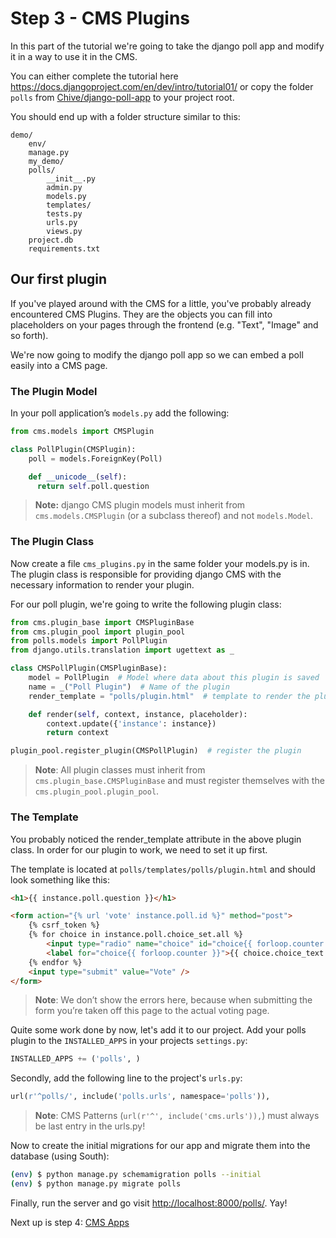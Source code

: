 Step 3 - CMS Plugins
====================

In this part of the tutorial we're going to take the django poll app and modify it in a way to use it in the CMS.

You can either complete the tutorial here <https://docs.djangoproject.com/en/dev/intro/tutorial01/> or copy the folder `polls` from [Chive/django-poll-app](https://github.com/Chive/django-poll-app) to your project root.

You should end up with a folder structure similar to this:

```
demo/
    env/
    manage.py
    my_demo/
    polls/
        __init__.py
        admin.py
        models.py
        templates/
        tests.py
        urls.py
        views.py
    project.db
    requirements.txt
```

Our first plugin
----------------

If you've played around with the CMS for a little, you've probably already encountered CMS Plugins. They are the objects you can fill into placeholders on your pages through the frontend (e.g. "Text", "Image" and so forth).

We're now going to modify the django poll app so we can embed a poll easily into a CMS page.

### The Plugin Model

In your poll application’s `models.py` add the following:

```python
from cms.models import CMSPlugin

class PollPlugin(CMSPlugin):
    poll = models.ForeignKey(Poll)

    def __unicode__(self):
      return self.poll.question
```

> **Note:** django CMS plugin models must inherit from `cms.models.CMSPlugin` (or a subclass thereof) and not `models.Model`.

### The Plugin Class
Now create a file `cms_plugins.py` in the same folder your models.py is in. The plugin class is responsible for providing django CMS with the necessary information to render your plugin.

For our poll plugin, we're going to write the following plugin class:

```python
from cms.plugin_base import CMSPluginBase
from cms.plugin_pool import plugin_pool
from polls.models import PollPlugin
from django.utils.translation import ugettext as _

class CMSPollPlugin(CMSPluginBase):
    model = PollPlugin  # Model where data about this plugin is saved
    name = _("Poll Plugin")  # Name of the plugin
    render_template = "polls/plugin.html"  # template to render the plugin with

    def render(self, context, instance, placeholder):
        context.update({'instance': instance})
        return context

plugin_pool.register_plugin(CMSPollPlugin)  # register the plugin
```

> **Note**: All plugin classes must inherit from `cms.plugin_base.CMSPluginBase` and must register themselves with the `cms.plugin_pool.plugin_pool`.

### The Template
You probably noticed the render_template attribute in the above plugin class. In order for our plugin to work, we need to set it up first.

The template is located at `polls/templates/polls/plugin.html` and should look something like this:

```html
<h1>{{ instance.poll.question }}</h1>

<form action="{% url 'vote' instance.poll.id %}" method="post">
    {% csrf_token %}
    {% for choice in instance.poll.choice_set.all %}
        <input type="radio" name="choice" id="choice{{ forloop.counter }}" value="{{ choice.id }}" />
        <label for="choice{{ forloop.counter }}">{{ choice.choice_text }}</label><br />
    {% endfor %}
    <input type="submit" value="Vote" />
</form>
```

> **Note**: We don’t show the errors here, because when submitting the form you’re taken off this page to the actual voting page.

Quite some work done by now, let's add it to our project. Add your polls plugin to the `INSTALLED_APPS` in your projects `settings.py`:

```python
INSTALLED_APPS += ('polls', )
```

Secondly, add the following line to the project's `urls.py`:

```python
url(r'^polls/', include('polls.urls', namespace='polls')),
```

> **Note**: CMS Patterns (`url(r'^', include('cms.urls')),`) must always be last entry in the urls.py!

Now to create the initial migrations for our app and migrate them into the database (using South):

```bash
(env) $ python manage.py schemamigration polls --initial
(env) $ python manage.py migrate polls
```

Finally, run the server and go visit <http://localhost:8000/polls/>. Yay!

Next up is step 4: [CMS Apps](https://github.com/Chive/djangocms-tutorial/blob/master/Step%204%20-%20CMS%20Apps.md)

